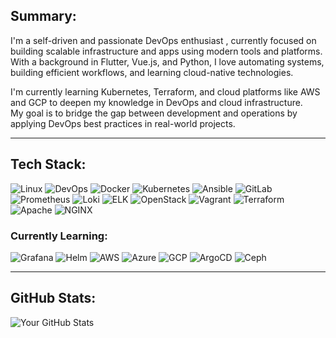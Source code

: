 ## Summary:

I'm a self-driven and passionate DevOps enthusiast , currently focused on building scalable infrastructure and apps using modern tools and platforms. With a background in Flutter, Vue.js, and Python, I love automating systems, building efficient workflows, and learning cloud-native technologies.

I'm currently learning Kubernetes, Terraform, and cloud platforms like AWS and GCP to deepen my knowledge in DevOps and cloud infrastructure.  
My goal is to bridge the gap between development and operations by applying DevOps best practices in real-world projects.


---

## Tech Stack:

![Linux](https://img.shields.io/badge/Linux-%23f03c2e?logo=linux&logoColor=white)
![DevOps](https://img.shields.io/badge/DevOps-%23595959?logo=dev.to&logoColor=white)
![Docker](https://img.shields.io/badge/Docker-%230db7ed?logo=docker&logoColor=white)
![Kubernetes](https://img.shields.io/badge/Kubernetes-%23326ce5?logo=kubernetes&logoColor=white)
![Ansible](https://img.shields.io/badge/Ansible-%23000000?logo=ansible&logoColor=white)
![GitLab](https://img.shields.io/badge/GitLab-%23fc6d26?logo=gitlab&logoColor=white)
![Prometheus](https://img.shields.io/badge/Prometheus-%23e6522c?logo=prometheus&logoColor=white)
![Loki](https://img.shields.io/badge/Loki-%23000000?logo=grafana&logoColor=white)
![ELK](https://img.shields.io/badge/ELK-Stack-yellow)
![OpenStack](https://img.shields.io/badge/OpenStack-%23ed1944?logo=openstack&logoColor=white)
![Vagrant](https://img.shields.io/badge/Vagrant-%2300b6e3?logo=vagrant&logoColor=white)
![Terraform](https://img.shields.io/badge/Terraform-%235835cc?logo=terraform&logoColor=white)
![Apache](https://img.shields.io/badge/Apache-%23d22128?logo=apache&logoColor=white)
![NGINX](https://img.shields.io/badge/NGINX-%23009639?logo=nginx&logoColor=white)

### Currently Learning:
![Grafana](https://img.shields.io/badge/-Grafana-informational?logo=grafana)
![Helm](https://img.shields.io/badge/-Helm-informational?logo=helm)
![AWS](https://img.shields.io/badge/-AWS-informational?logo=amazon-aws)
![Azure](https://img.shields.io/badge/-Azure-informational?logo=microsoft-azure)
![GCP](https://img.shields.io/badge/-GCP-informational?logo=google-cloud)
![ArgoCD](https://img.shields.io/badge/ArgoCD-%23174d9c?logo=argo&logoColor=white)
![Ceph](https://img.shields.io/badge/Ceph-%23ef3a3a?logo=ceph&logoColor=white)

---

## GitHub Stats:

![Your GitHub Stats](https://github-readme-stats.vercel.app/api?username=ramtinboreili&show_icons=true&theme=radical)
